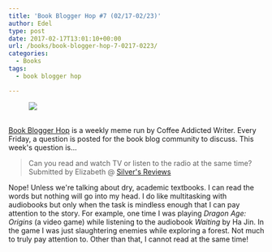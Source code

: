 ```yaml
---
title: 'Book Blogger Hop #7 (02/17-02/23)'
author: Edel
type: post
date: 2017-02-17T13:01:10+00:00
url: /books/book-blogger-hop-7-0217-0223/
categories:
  - Books
tags:
  - book blogger hop

---
```

<figure><a rel="_nofollow" href="http://www.coffeeaddictedwriter.com/p/blog-page.html"><img src="https://i1.wp.com/3.bp.blogspot.com/-2bKizvp-A9w/WEjGAM4OjJI/AAAAAAAAV50/nU3xHQNtvSQQ8dRsB8OueG061E99KPrYACLcB/s1600/Book%2BBlogger%2BHop%2B%2528Final%2529.png?w=663&#038;ssl=1" data-recalc-dims="1" /></a></figure> 

<a rel="_nofollow" href="http://www.coffeeaddictedwriter.com/p/blog-page.html"></a>

<a rel="_nofollow" href="http://www.coffeeaddictedwriter.com/p/blog-page.html"><br /> </a><a rel="_nofollow" href="http://www.coffeeaddictedwriter.com/p/blog-page.html">Book Blogger Hop</a> is a weekly meme run by Coffee Addicted Writer. Every Friday, a question is posted for the book blog community to discuss. This week's question is&#8230;

> Can you read and watch TV or listen to the radio at the same time? Submitted by Elizabeth @ [Silver's Reviews]()

Nope! Unless we're talking about dry, academic textbooks. I can read the words but nothing will go into my head. I do like multitasking with audiobooks but only when the task is mindless enough that I can pay attention to the story. For example, one time I was playing _Dragon Age: Origins_ (a video game) while listening to the audiobook _Waiting_ by Ha Jin. In the game I was just slaughtering enemies while exploring a forest. Not much to truly pay attention to. Other than that, I cannot read at the same time!